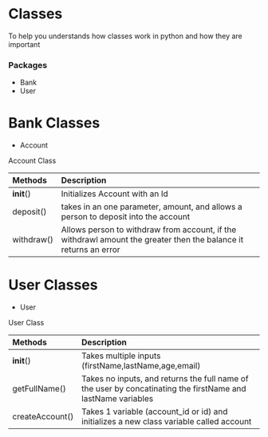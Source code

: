 # Classes
To help you understands how classes work in python and how they are important

### Packages
  - Bank
  - User
 
 Bank Classes
 ============
  - Account
  
 Account Class
 
 | Methods | Description|
 |:-------|:-----------|
 |__init__()|Initializes Account with an Id|
 |deposit()|takes in an one parameter, amount, and allows a person to deposit into the account|
 |withdraw()|Allows person to withdraw from account, if the withdrawl amount the greater then the balance it returns an error|
 
User Classes
===========
  - User
  
  User Class
  
  |Methods | Description|
  |:-------|:-----------|
  |__init__()|Takes multiple inputs (firstName,lastName,age,email)|
  |getFullName()|Takes no inputs, and returns the full name of the user by concatinating the firstName and lastName variables|
  |createAccount()|Takes 1 variable (account_id or id) and initializes a new class variable called account|
  
